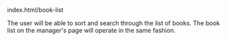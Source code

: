 index.html/book-list

The user will be able to sort and search through the list of books. The book list on the manager's page will operate in the same fashion.
